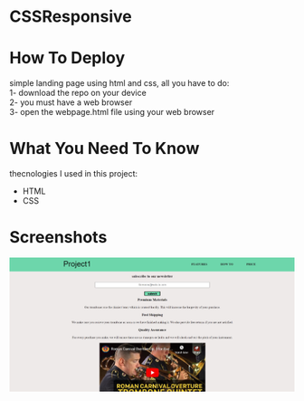 # CSSResponsive
# How To Deploy
simple landing page using html and css, all you have to do:<br>
1- download the repo on your device <br>
2- you must have a web browser <br>
3- open the webpage.html file using your web browser <br>
# What You Need To Know <br>
thecnologies I used in this project: <br>
- HTML <br>
- CSS <br>
# Screenshots <br>
![Screenshot](/CSSPreview.jpg?raw=true)


